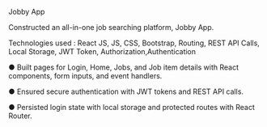 Jobby App

Constructed an all-in-one job searching platform, Jobby App.

Technologies used : React JS, JS, CSS, Bootstrap, Routing, REST API Calls, Local Storage, JWT Token, Authorization,Authentication

● Built pages for Login, Home, Jobs, and Job item details with React components, form inputs, and event handlers.

● Ensured secure authentication with JWT tokens and REST API calls.

● Persisted login state with local storage and protected routes with React Router.
